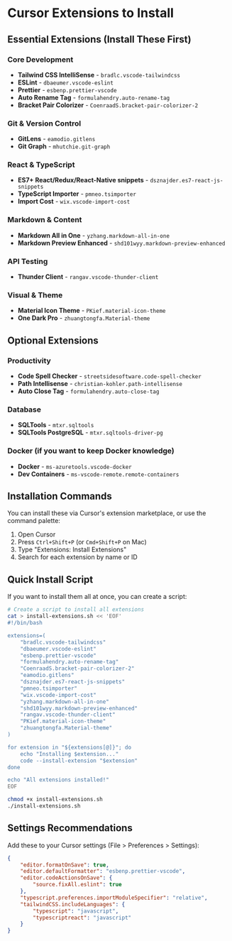# Cursor Extensions to Install

## Essential Extensions (Install These First)

### Core Development
- **Tailwind CSS IntelliSense** - `bradlc.vscode-tailwindcss`
- **ESLint** - `dbaeumer.vscode-eslint`
- **Prettier** - `esbenp.prettier-vscode`
- **Auto Rename Tag** - `formulahendry.auto-rename-tag`
- **Bracket Pair Colorizer** - `CoenraadS.bracket-pair-colorizer-2`

### Git & Version Control
- **GitLens** - `eamodio.gitlens`
- **Git Graph** - `mhutchie.git-graph`

### React & TypeScript
- **ES7+ React/Redux/React-Native snippets** - `dsznajder.es7-react-js-snippets`
- **TypeScript Importer** - `pmneo.tsimporter`
- **Import Cost** - `wix.vscode-import-cost`

### Markdown & Content
- **Markdown All in One** - `yzhang.markdown-all-in-one`
- **Markdown Preview Enhanced** - `shd101wyy.markdown-preview-enhanced`

### API Testing
- **Thunder Client** - `rangav.vscode-thunder-client`

### Visual & Theme
- **Material Icon Theme** - `PKief.material-icon-theme`
- **One Dark Pro** - `zhuangtongfa.Material-theme`

## Optional Extensions

### Productivity
- **Code Spell Checker** - `streetsidesoftware.code-spell-checker`
- **Path Intellisense** - `christian-kohler.path-intellisense`
- **Auto Close Tag** - `formulahendry.auto-close-tag`

### Database
- **SQLTools** - `mtxr.sqltools`
- **SQLTools PostgreSQL** - `mtxr.sqltools-driver-pg`

### Docker (if you want to keep Docker knowledge)
- **Docker** - `ms-azuretools.vscode-docker`
- **Dev Containers** - `ms-vscode-remote.remote-containers`

## Installation Commands

You can install these via Cursor's extension marketplace, or use the command palette:

1. Open Cursor
2. Press `Ctrl+Shift+P` (or `Cmd+Shift+P` on Mac)
3. Type "Extensions: Install Extensions"
4. Search for each extension by name or ID

## Quick Install Script

If you want to install them all at once, you can create a script:

```bash
# Create a script to install all extensions
cat > install-extensions.sh << 'EOF'
#!/bin/bash

extensions=(
    "bradlc.vscode-tailwindcss"
    "dbaeumer.vscode-eslint"
    "esbenp.prettier-vscode"
    "formulahendry.auto-rename-tag"
    "CoenraadS.bracket-pair-colorizer-2"
    "eamodio.gitlens"
    "dsznajder.es7-react-js-snippets"
    "pmneo.tsimporter"
    "wix.vscode-import-cost"
    "yzhang.markdown-all-in-one"
    "shd101wyy.markdown-preview-enhanced"
    "rangav.vscode-thunder-client"
    "PKief.material-icon-theme"
    "zhuangtongfa.Material-theme"
)

for extension in "${extensions[@]}"; do
    echo "Installing $extension..."
    code --install-extension "$extension"
done

echo "All extensions installed!"
EOF

chmod +x install-extensions.sh
./install-extensions.sh
```

## Settings Recommendations

Add these to your Cursor settings (File > Preferences > Settings):

```json
{
    "editor.formatOnSave": true,
    "editor.defaultFormatter": "esbenp.prettier-vscode",
    "editor.codeActionsOnSave": {
        "source.fixAll.eslint": true
    },
    "typescript.preferences.importModuleSpecifier": "relative",
    "tailwindCSS.includeLanguages": {
        "typescript": "javascript",
        "typescriptreact": "javascript"
    }
}
``` 